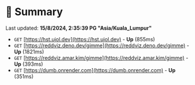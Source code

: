 # 📖 Summary
Last updated: **15/8/2024, 2:35:39 PG "Asia/Kuala_Lumpur"**

- `GET` [https://hst.ujol.dev](https://hst.ujol.dev) - **Up** (855ms)
- `GET` [https://reddviz.deno.dev/gimme](https://reddviz.deno.dev/gimme) - **Up** (1821ms)
- `GET` [https://reddviz.amar.kim/gimme](https://reddviz.amar.kim/gimme) - **Up** (393ms)
- `GET` [https://dumb.onrender.com](https://dumb.onrender.com) - **Up** (351ms)
